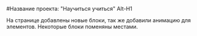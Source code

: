 #Название проекта: "Научиться учиться"
Alt-H1

На странице добавлены новые блоки, так же добавили анимацию для элементов. Некоторые блоки поменяны местами.